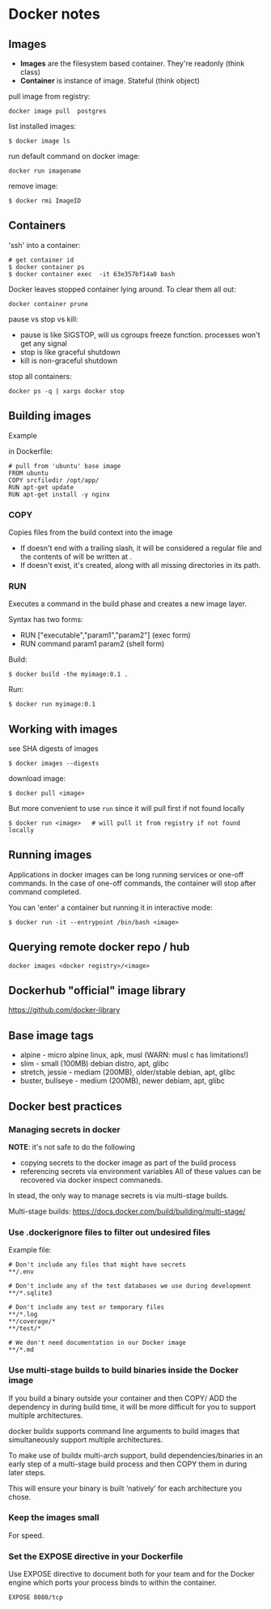 # Docker notes

## Images

* **Images** are the filesystem based container. They're readonly (think class)
* **Container** is instance of image. Stateful (think object)


pull image from registry:

```
docker image pull  postgres
```

list installed images:


```
$ docker image ls
```


run default command on docker image:

```
docker run imagename
```

remove image:

```
$ docker rmi ImageID
```

## Containers

'ssh' into a container:

```
# get container id
$ docker container ps
$ docker container exec  -it 63e357bf14a0 bash
```


Docker leaves stopped container lying around. To clear them all out:


```
docker container prune
```

pause vs stop vs kill:

* pause is like SIGSTOP, will us cgroups freeze function. processes won't get any signal
* stop  is like graceful shutdown
* kill  is non-graceful shutdown


stop all containers:

```
docker ps -q | xargs docker stop
```
 

## Building images

Example

in Dockerfile:

```
# pull from 'ubuntu' base image
FROM ubuntu
COPY srcfiledir /opt/app/
RUN apt-get update
RUN apt-get install -y nginx

```

### COPY

Copies files from the build context into the image

* If <dest> doesn't end with a trailing slash, it will be considered a regular file and the contents of <src> will be written at <dest>.
* If <dest> doesn't exist, it's created, along with all missing directories in its path.


### RUN

Executes a command in the build phase and creates a new image layer.

Syntax has two forms:

* RUN ["executable","param1","param2"] (exec form)
* RUN command param1 param2 (shell form)






Build:

```
$ docker build -the myimage:0.1 .
```

Run: 

```
$ docker run myimage:0.1
```

## Working with images

see SHA digests of images

```
$ docker images --digests
```

download image:
```
$ docker pull <image>
```

But more convenient to use `run` since it will pull first if not found locally

```
$ docker run <image>   # will pull it from registry if not found locally
```

## Running images

Applications in docker images can be long running services or one-off commands.
In the case of one-off commands, the container will stop after command completed.

You can 'enter' a container but running it in interactive mode:

```
$ docker run -it --entrypoint /bin/bash <image>
```


## Querying remote docker repo / hub

```
docker images <docker registry>/<image>
```

## Dockerhub "official" image library

https://github.com/docker-library



## Base image tags


* alpine - micro alpine linux, apk, musl (WARN: musl c has limitations!)
* slim - small (100MB) debian distro, apt, glibc
* stretch, jessie - mediam (200MB), older/stable debian, apt, glibc
* buster, bullseye - medium (200MB), newer debiam, apt, glibc



## Docker best practices

### Managing secrets in docker

**NOTE**: it's not safe to do the following
* copying secrets to the docker image as part of the build process 
* referencing secrets via environment variables
All of these values can be recovered via docker inspect commaneds.


In stead, the only way to manage secrets is via multi-stage builds.



Multi-stage builds: https://docs.docker.com/build/building/multi-stage/


### Use .dockerignore files to filter out undesired files

Example file:

```
# Don't include any files that might have secrets
**/.env

# Don't include any of the test databases we use during development
**/*.sqlite3

# Don't include any test or temporary files
**/*.log
**/coverage/*
**/test/*

# We don't need documentation in our Docker image
**/*.md
```


### Use multi-stage builds to build binaries inside the Docker image
If you build a binary outside your container and then COPY/ ADD the dependency in during build time, it will be more difficult for you to support multiple architectures.

docker buildx supports command line arguments to build images that simultaneously support multiple architectures.

To make use of buildx multi-arch support, build dependencies/binaries in an early step of a multi-stage build process and then COPY them in during later steps.

This will ensure your binary is built ‘natively’ for each architecture you chose.


### Keep the images small


For speed.

### Set the EXPOSE directive in your Dockerfile
Use EXPOSE directive to document both for your team and for the Docker engine which ports your process binds to within the container.

```
EXPOSE 8080/tcp
```


